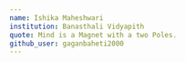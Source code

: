 ```yaml
---
name: Ishika Maheshwari
institution: Banasthali Vidyapith
quote: Mind is a Magnet with a two Poles.
github_user: gaganbaheti2000
---
```

